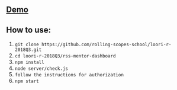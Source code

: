 ## [Demo](https://loori-r.github.io/rss-mentor-dashboard/)

## How to use:

1. `git clone https://github.com/rolling-scopes-school/loori-r-2018Q3.git`
2. `cd loori-r-2018Q3/rss-mentor-dashboard`
3. `npm install`
4. `node server/check.js`
5. `follow the instructions for authorization`
6. `npm start`
